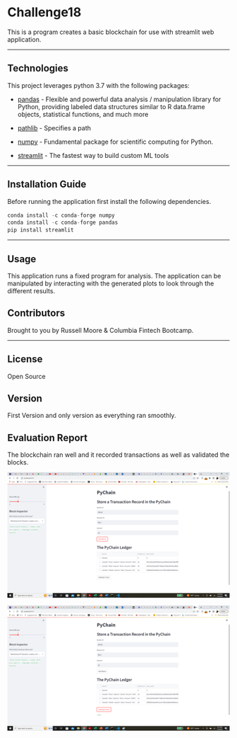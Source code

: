 # Challenge18

This is a program creates a basic blockchain for use with streamlit web application.

---

## Technologies

This project leverages python 3.7 with the following packages:


* [pandas](https://github.com/pandas-dev/pandas) - Flexible and powerful data analysis / manipulation library for Python, providing labeled data structures similar to R data.frame objects, statistical functions, and much more

* [pathlib](https://github.com/budlight/pathlib) - Specifies a path

* [numpy](https://github.com/numpy/numpy) - Fundamental package for scientific computing for Python.

* [streamlit](https://github.com/streamlit) - The fastest way to build custom ML tools


---

## Installation Guide

Before running the application first install the following dependencies.

```python
conda install -c conda-forge numpy
conda install -c conda-forge pandas
pip install streamlit
```

---

## Usage

This application runs a fixed program for analysis.  The application can be manipulated by interacting with the generated plots to look through the different results.

## Contributors

Brought to you by Russell Moore & Columbia Fintech Bootcamp.

---
## License

Open Source

## Version

First Version and only version as everything ran smoothly.

## Evaluation Report

 The blockchain ran well and it recorded transactions as well as validated the blocks.

![Ledger](Ledger.png "Ledger")

![Validation](Validation.png "Validation")
